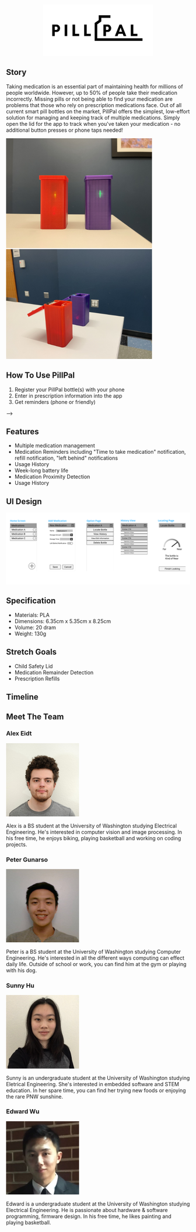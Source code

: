 <!--# PillPal: Your Smart Pill Bottle -->
<!-- insert logo here -->

<p align="center">
  <img src="static/logo.png" alt="logo" width="300"/>
</p>
<!-- this is where we'd put a video if we had one -->

## Story
<!-- provide background and context for why we decided to make PillPal (besides it being for our capstone class). who is our target audience? why does our product matter and what new aspects does it bring to the smart pill bottle market? -->
Taking medication is an essential part of maintaining health for millions of people worldwide. However, up to 50% of people take their medication incorrectly. Missing pills or not being able to find your medication are problems that those who rely on prescription medications face. Out of all current smart pill bottles on the market, PillPal offers the simplest, low-effort solution for managing and keeping track of multiple medications. Simply open the lid for the app to track when you've taken your medication - no additional button presses or phone taps needed!

<p float="left">
  <img src="static/bottle_front.jpg" alt="front side of bottle" width="400"/> 
  <img src="static/bottle_side.jpg" alt="side of bottle" width="400"/>
</p>

## How To Use PillPal
<!-- walk through the process of setting up/registering a bottle, editing information, what type of notifications will happen -->

1. Register your PillPal bottle(s) with your phone
2. Enter in prescription information into the app
3. Get reminders (phone or friendly)
<!-- Adding/registering a bottle to the app
<!-- Multiple medication management with multiple bottles
Bottle proximity detection with “Left Behind” notifications
Lid opening/closing detection and Dosage History on the app
* Notification reminders to take medications based on prescription time and date
* Adding contacts on the app and showing social notifications
* Refill notification after opening and closing the lid several times --> -->

## Features
* Multiple medication management
* Medication Reminders including "Time to take medication" notification, refill notification, "left behind" notifications
* Usage History
* Week-long battery life
* Medication Proximity Detection
* Usage History

## UI Design
![UI Mockup](static/UI.png)

## Specification
* Materials: PLA
* Dimensions: 6.35cm x 5.35cm x 8.25cm
* Volume: 20 dram
* Weight: 130g

## Stretch Goals
<!-- additional goals for the pillpal -->
* Child Safety Lid
* Medication Remainder Detection
* Prescription Refills

## Timeline
<!-- hopefully visual timeline of how we will continue developing the pillpal. can (will) definitely be full of lies. this section isn't necessary -->


## Meet The Team
### Alex Eidt
<img src="static/alex_head.jpg" alt="Alex Eidt Headshot" width="200"/>

Alex is a BS student at the University of Washington studying Electrical Engineering. He's interested in computer vision and image processing. In his free time, he enjoys biking, playing basketball and working on coding projects.


### Peter Gunarso
<img src="static/peter_head.jpg" alt="Peter Gunarso Headshot" width="200"/>

Peter is a BS student at the University of Washington studying Computer Engineering. He's interested in all the different ways computing can effect daily life. Outside of school or work, you can find him at the gym or playing with his dog.

### Sunny Hu
<img src="static/sunny_head.jpg" alt="Sunny Hu Headshot" width="200"/>

Sunny is an undergraduate student at the University of Washington studying Eletrical Engineering. She's interested in embedded software and STEM education. In her spare time, you can find her trying new foods or enjoying the rare PNW sunshine.

### Edward Wu
<img src="static/Edward_head.jpeg" alt="Edward Wu Headshot" width="200"/>

Edward is a undergraduate student at the University of Washington studying Electrical Engineering. He is passionate about hardware & software programming, firmware design. In his free time, he likes painting and playing basketball. 
